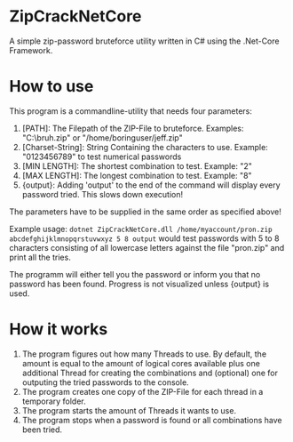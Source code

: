 # ZipCrackNetCore

A simple zip-password bruteforce utility written in C# using the .Net-Core Framework.

# How to use

This program is a commandline-utility that needs four parameters:
1. \[PATH\]: The Filepath of the ZIP-File to bruteforce. Examples: "C:\bruh.zip" or "/home/boringuser/jeff.zip"
2. \[Charset-String\]: String Containing the characters to use. Example: "0123456789" to test numerical passwords
3. \[MIN LENGTH\]: The shortest combination to test. Example: "2"
4. \[MAX LENGTH\]: The longest combination to test. Example: "8"
5. {output}: Adding 'output' to the end of the command will display every password tried. This slows down execution!

The parameters have to be supplied in the same order as specified above!

Example usage: `dotnet ZipCrackNetCore.dll /home/myaccount/pron.zip abcdefghijklmnopqrstuvwxyz 5 8 output` would test passwords with 5 to 8 characters consisting of all lowercase letters against the file "pron.zip" and print all the tries.

The programm will either tell you the password or inform you that no password has been found. Progress is not visualized unless {output} is used.

# How it works

1. The program figures out how many Threads to use. By default, the amount is equal to the amount of logical cores available plus one additional Thread for creating the combinations and (optional) one for outputing the tried passwords to the console.
2. The program creates one copy of the ZIP-File for each thread in a temporary folder.
3. The program starts the amount of Threads it wants to use.
4. The program stops when a password is found or all combinations have been tried.
   
